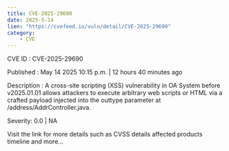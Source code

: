 ```yaml
---
title: CVE-2025-29690
date: 2025-5-14
lien: "https://cvefeed.io/vuln/detail/CVE-2025-29690"
category:
    - CVE
---
```


CVE ID : CVE-2025-29690

Published :  May 14
2025
10:15 p.m. | 12 hours
40 minutes ago

Description : A cross-site scripting (XSS) vulnerability in OA System before v2025.01.01 allows attackers to execute arbitrary web scripts or HTML via a crafted payload injected into the outtype parameter at /address/AddrController.java.

Severity: 0.0 | NA

Visit the link for more details
such as CVSS details
affected products
timeline
and more...
